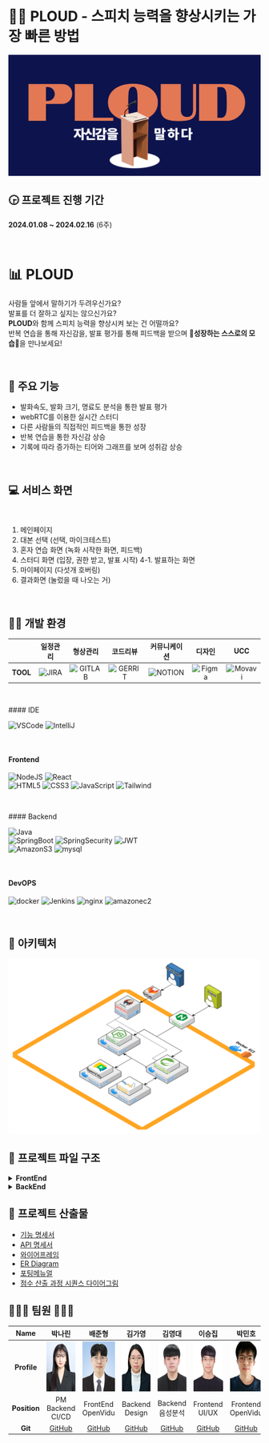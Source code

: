 # 👩‍🏫 PLOUD - 스피치 능력을 향상시키는 가장 빠른 방법
![PLOUD](./document/main_ploud.png)

## 🕞 프로젝트 진행 기간
**2024.01.08 ~ 2024.02.16** (6주)

<br>

# 📊 PLOUD
사람들 앞에서 말하기가 두려우신가요?  
발표를 더 잘하고 싶지는 않으신가요?  
**PLOUD**와 함께 스피치 능력을 향상시켜 보는 건 어떨까요?  
반복 연습을 통해 자신감을, 발표 평가를 통해 피드백을 받으며 🌟**성장하는 스스로의 모습**🌟을 만나보세요!

<br>

## 💬 주요 기능
- 발화속도, 발화 크기, 명료도 분석을 통한 발표 평가
- webRTC를 이용한 실시간 스터디
- 다른 사람들의 직접적인 피드백을 통한 성장
- 반복 연습을 통한 자신감 상승
- 기록에 따라 증가하는 티어와 그래프를 보며 성취감 상승

<br>

## 💻 서비스 화면

<br>

1. 메인페이지
2. 대본 선택 (선택, 마이크테스트)
3. 혼자 연습 화면 (녹화 시작한 화면, 피드백)
4. 스터디 화면 (입장, 권한 받고, 발표 시작)
4-1. 발표하는 화면
5. 마이페이지 (다섯개 호버링)
6. 결과화면 (눌렀을 때 나오는 거)

<br>

## 👩‍💻 개발 환경

<a name="item-three"></a>

||일정관리|형상관리|코드리뷰|커뮤니케이션|디자인|UCC|
|:---:|:---:|:---:|:---:|:---:|:---:|:---:|
| **TOOL** | ![JIRA](https://img.shields.io/badge/jira-0052CC?style=for-the-badge&logo=jirasoftware&logoColor=white) | ![GITLAB](https://img.shields.io/badge/gitlab-FC6D26?style=for-the-badge&logo=gitlab&logoColor=white) | ![GERRIT](https://img.shields.io/badge/gerrit-EEEEEE?style=for-the-badge&logo=gerrit&logoColor=white) | ![NOTION](https://img.shields.io/badge/notion-000000?style=for-the-badge&logo=notion&logoColor=white) | ![Figma](https://img.shields.io/badge/figma-%23F24E1E.svg?style=for-the-badge&logo=figma&logoColor=white) | ![Movavi](https://img.shields.io/badge/movavi-0034f5?style=for-the-badge&logo=movavi&logoColor=white) |


<br>


#### IDE

![VSCode](https://img.shields.io/badge/VisualStudioCode-007ACC?style=for-the-badge&logo=VisualStudioCode&logoColor=white) ![IntelliJ](https://img.shields.io/badge/intellijidea-000000?style=for-the-badge&logo=intellijidea&logoColor=white)

<br>


#### Frontend

![NodeJS](https://img.shields.io/badge/node.js-6DA55F?style=for-the-badge&logo=node.js&logoColor=white) ![React](https://img.shields.io/badge/react-61DAFB?style=for-the-badge&logo=react&logoColor=white)  
![HTML5](https://img.shields.io/badge/html5-%23E34F26.svg?style=for-the-badge&logo=html5&logoColor=white) ![CSS3](https://img.shields.io/badge/css3-%231572B6.svg?style=for-the-badge&logo=css3&logoColor=white) ![JavaScript](https://img.shields.io/badge/javascript-F7DF1E?style=for-the-badge&logo=javascript&logoColor=white) ![Tailwind](https://img.shields.io/badge/TailwindCSS-06B6D4?style=for-the-badge&logo=TailwindCSS&logoColor=white)  

<br>


#### Backend

![Java](https://img.shields.io/badge/java-%23ED8B00.svg?style=for-the-badge&logo=openjdk&logoColor=white)  
![SpringBoot](https://img.shields.io/badge/springboot-6DB33F?style=for-the-badge&logo=springboot&logoColor=white) ![SpringSecurity](https://img.shields.io/badge/springsecurity-6DB33F?style=for-the-badge&logo=springsecurity&logoColor=white) ![JWT](https://img.shields.io/badge/JWT-black?style=for-the-badge&logo=JSON%20web%20tokens)  
![AmazonS3](https://img.shields.io/badge/AmazonS3-569A31?style=for-the-badge&logo=AmazonS3&logoColor=white) ![mysql](https://img.shields.io/badge/mysql-4479A1?style=for-the-badge&logo=mysql&logoColor=white)  

<br>

#### DevOPS

![docker](https://img.shields.io/badge/docker-2496ED?style=for-the-badge&logo=docker&logoColor=white) ![Jenkins](https://img.shields.io/badge/Jenkins-D24939?style=for-the-badge&logo=Jenkins&logoColor=white) ![nginx](https://img.shields.io/badge/nginx-009639?style=for-the-badge&logo=nginx&logoColor=white) ![amazonec2](https://img.shields.io/badge/amazonec2-FF9900?style=for-the-badge&logo=amazonec2&logoColor=white)

<br>

## 🏢 아키텍처
![alt text](./document/architecture_ploud.png)

## 📂 프로젝트 파일 구조

<details>
<summary><b>FrontEnd</b></summary>

```
📦FrontEnd
 ┣ 📂app
 ┃ ┣ 📜persistor.jsx
 ┃ ┗ 📜store.jsx
 ┣ 📂components
 ┃ ┣ 📜BarChart.jsx
 ┃ ┣ 📜Button.jsx
 ┃ ┣ 📜Card.jsx
 ┃ ┣ 📜Footer.jsx
 ┃ ┣ 📜Modal.jsx
 ┃ ┣ 📜MyChart.jsx
 ┃ ┣ 📜Navbar.jsx
 ┃ ┣ 📜Page.jsx
 ┃ ┣ 📜ResultCard.jsx
 ┃ ┗ 📜Tier.jsx
 ┣ 📂features
 ┃ ┣ 📂record
 ┃ ┃ ┗ 📜recordSlice.jsx
 ┃ ┣ 📂study
 ┃ ┃ ┗ 📜studySlice.jsx
 ┃ ┗ 📂user
 ┃ ┃ ┣ 📜signUpSlice.jsx
 ┃ ┃ ┗ 📜userSlice.jsx
 ┣ 📂lib
 ┃ ┗ 📜MyRouter.jsx
 ┣ 📂pages
 ┃ ┣ 📂BoardPage
 ┃ ┃ ┣ 📜BoardDetail.jsx
 ┃ ┃ ┣ 📜CreateBoard.jsx
 ┃ ┃ ┣ 📜index.jsx
 ┃ ┃ ┣ 📜index1.jsx
 ┃ ┃ ┗ 📜PostItem.jsx
 ┃ ┣ 📂LoginPage
 ┃ ┃ ┣ 📂Service
 ┃ ┃ ┃ ┣ 📜AuthHeader.jsx
 ┃ ┃ ┃ ┗ 📜AuthService.jsx
 ┃ ┃ ┣ 📜Findpw.jsx
 ┃ ┃ ┣ 📜index.jsx
 ┃ ┃ ┗ 📜SocialLogin.jsx
 ┃ ┣ 📂MainPage
 ┃ ┃ ┗ 📜index.jsx
 ┃ ┣ 📂MyPage
 ┃ ┃ ┣ 📜index.jsx
 ┃ ┃ ┣ 📜PatchInfoPage.jsx
 ┃ ┃ ┗ 📜ResetPwPage.jsx
 ┃ ┣ 📂PracticePage
 ┃ ┃ ┣ 📂sidebar
 ┃ ┃ ┃ ┗ 📜Sidebar.jsx
 ┃ ┃ ┣ 📜index.jsx
 ┃ ┃ ┗ 📜PracticeResult.jsx
 ┃ ┣ 📂PracticeRoomPage
 ┃ ┃ ┣ 📜Level1.jsx
 ┃ ┃ ┗ 📜Level2.jsx
 ┃ ┣ 📂SingUpPage
 ┃ ┃ ┣ 📜index.jsx
 ┃ ┃ ┣ 📜Origin.jsx
 ┃ ┃ ┣ 📜Step1.jsx
 ┃ ┃ ┣ 📜Step2.jsx
 ┃ ┃ ┗ 📜Step3.jsx
 ┃ ┣ 📂StudyPage
 ┃ ┃ ┣ 📜CreateForm.jsx
 ┃ ┃ ┣ 📜CreateModal.jsx
 ┃ ┃ ┣ 📜index.jsx
 ┃ ┃ ┣ 📜JoinConfirmModal.jsx
 ┃ ┃ ┣ 📜roomCard.jsx
 ┃ ┃ ┗ 📜RoomJoinModal.jsx
 ┃ ┣ 📂StudyRoomPage
 ┃ ┃ ┣ 📂component
 ┃ ┃ ┃ ┣ 📜Chat.jsx
 ┃ ┃ ┃ ┣ 📜InterviewScreenListener.jsx
 ┃ ┃ ┃ ┣ 📜InterviewScreenPresenter.jsx
 ┃ ┃ ┃ ┣ 📜OvVideo.js
 ┃ ┃ ┃ ┣ 📜Report.jsx
 ┃ ┃ ┃ ┣ 📜ResultList.jsx
 ┃ ┃ ┃ ┣ 📜StudyResult.jsx
 ┃ ┃ ┃ ┣ 📜UserVideo.css
 ┃ ┃ ┃ ┗ 📜UserVideoComponent.js
 ┃ ┃ ┣ 📂videocomponents
 ┃ ┃ ┃ ┣ 📜PresentationLayout.jsx
 ┃ ┃ ┃ ┣ 📜ScreenShareLayout.jsx
 ┃ ┃ ┃ ┗ 📜VideoGrid.jsx
 ┃ ┃ ┗ 📜index.jsx
 ┃ ┗ 📂TestPage
 ┃ ┃ ┣ 📜index.jsx
 ┃ ┃ ┣ 📜Record.jsx
 ┃ ┃ ┗ 📜SpeechResult.jsx
 ┣ 📂services
 ┃ ┣ 📜board.jsx
 ┃ ┣ 📜meeting.jsx
 ┃ ┣ 📜record.jsx
 ┃ ┣ 📜script.jsx
 ┃ ┣ 📜sentence.jsx
 ┃ ┣ 📜speech.jsx
 ┃ ┣ 📜statistic.jsx
 ┃ ┗ 📜user.jsx
 ┣ 📂utils
 ┃ ┗ 📜Api.jsx
 ┣ 📜App.jsx
 ┣ 📜awsS3.jsx
 ┣ 📜index.css
 ┗ 📜index.js
```

</details>

<details>
<summary><b>BackEnd</b></summary>

```
📦com.ssafy.ploud
 ┣ 📂common
 ┃ ┣ 📂exception
 ┃ ┃ ┣ 📜CustomException.java
 ┃ ┃ ┣ 📜GlobalExceptionHandler.java
 ┃ ┃ ┗ 📜JwtCustomException.java
 ┃ ┣ 📂response
 ┃ ┃ ┣ 📜ApiResponse.java
 ┃ ┃ ┗ 📜ResponseCode.java
 ┃ ┗ 📜ApiTestController.java
 ┣ 📂config
 ┃ ┣ 📜S3Config.java
 ┃ ┣ 📜SecurityConfig.java
 ┃ ┣ 📜SwaggerConfig.java
 ┃ ┗ 📜WebConfig.java
 ┣ 📂domain
 ┃ ┣ 📂board
 ┃ ┃ ┣ 📂controller
 ┃ ┃ ┃ ┣ 📜BoardController.java
 ┃ ┃ ┃ ┣ 📜CommentController.java
 ┃ ┃ ┃ ┗ 📜HeartController.java
 ┃ ┃ ┣ 📂dto
 ┃ ┃ ┃ ┣ 📂request
 ┃ ┃ ┃ ┃ ┣ 📜BoardRequest.java
 ┃ ┃ ┃ ┃ ┣ 📜CommentRequest.java
 ┃ ┃ ┃ ┃ ┗ 📜HeartRequest.java
 ┃ ┃ ┃ ┗ 📂response
 ┃ ┃ ┃ ┃ ┣ 📜BoardResponse.java
 ┃ ┃ ┃ ┃ ┗ 📜CommentResponse.java
 ┃ ┃ ┣ 📂repository
 ┃ ┃ ┃ ┣ 📜BoardRepository.java
 ┃ ┃ ┃ ┣ 📜CommentRepository.java
 ┃ ┃ ┃ ┗ 📜HeartRepository.java
 ┃ ┃ ┣ 📂service
 ┃ ┃ ┃ ┣ 📜BoardService.java
 ┃ ┃ ┃ ┣ 📜BoardServiceImpl.java
 ┃ ┃ ┃ ┣ 📜CommentService.java
 ┃ ┃ ┃ ┣ 📜CommentServiceImpl.java
 ┃ ┃ ┃ ┣ 📜HeartService.java
 ┃ ┃ ┃ ┗ 📜HeartServiceImpl.java
 ┃ ┃ ┣ 📜BoardEntity.java
 ┃ ┃ ┣ 📜CommentEntity.java
 ┃ ┃ ┗ 📜HeartEntity.java
 ┃ ┣ 📂complain
 ┃ ┃ ┣ 📂controller
 ┃ ┃ ┃ ┗ 📜ComplainController.java
 ┃ ┃ ┣ 📂dto
 ┃ ┃ ┃ ┣ 📜ComplainResponse.java
 ┃ ┃ ┃ ┗ 📜ComplainUserRequestDto.java
 ┃ ┃ ┣ 📂repository
 ┃ ┃ ┃ ┗ 📜ComplainRepository.java
 ┃ ┃ ┣ 📂service
 ┃ ┃ ┃ ┣ 📜ComplainService.java
 ┃ ┃ ┃ ┗ 📜ComplainServiceImpl.java
 ┃ ┃ ┗ 📜ComplainEntity.java
 ┃ ┣ 📂meeting
 ┃ ┃ ┣ 📂controller
 ┃ ┃ ┃ ┗ 📜MeetingController.java
 ┃ ┃ ┣ 📂dto
 ┃ ┃ ┃ ┣ 📂request
 ┃ ┃ ┃ ┃ ┣ 📜MeetingCreateRequest.java
 ┃ ┃ ┃ ┃ ┣ 📜MeetingJoinRequest.java
 ┃ ┃ ┃ ┃ ┣ 📜MeetingLeaveRequest.java
 ┃ ┃ ┃ ┃ ┗ 📜MeetingSearchRequest.java
 ┃ ┃ ┃ ┣ 📂response
 ┃ ┃ ┃ ┃ ┣ 📜MeetingInfoResponse.java
 ┃ ┃ ┃ ┃ ┗ 📜MeetingListResponse.java
 ┃ ┃ ┃ ┗ 📜MeetingInfo.java
 ┃ ┃ ┣ 📂service
 ┃ ┃ ┃ ┣ 📜MeetingService.java
 ┃ ┃ ┃ ┗ 📜MeetingServiceImpl.java
 ┃ ┃ ┗ 📂util
 ┃ ┃ ┃ ┗ 📜OpenViduUtil.java
 ┃ ┣ 📂record
 ┃ ┃ ┣ 📂controller
 ┃ ┃ ┃ ┗ 📜RecordController.java
 ┃ ┃ ┣ 📂dto
 ┃ ┃ ┃ ┣ 📂request
 ┃ ┃ ┃ ┃ ┗ 📜RecordListRequest.java
 ┃ ┃ ┃ ┗ 📂response
 ┃ ┃ ┃ ┃ ┣ 📜FeedbackDetail.java
 ┃ ┃ ┃ ┃ ┣ 📜RecordDetailResponse.java
 ┃ ┃ ┃ ┃ ┣ 📜RecordListResponse.java
 ┃ ┃ ┃ ┃ ┣ 📜ScoreDetail.java
 ┃ ┃ ┃ ┃ ┣ 📜SpeechDetail.java
 ┃ ┃ ┃ ┃ ┣ 📜TotalScoreResponse.java
 ┃ ┃ ┃ ┃ ┗ 📜VideoDetail.java
 ┃ ┃ ┣ 📂repository
 ┃ ┃ ┃ ┣ 📜FeedbackRepository.java
 ┃ ┃ ┃ ┣ 📜ScoreRepository.java
 ┃ ┃ ┃ ┗ 📜VideoRepository.java
 ┃ ┃ ┣ 📂service
 ┃ ┃ ┃ ┣ 📜RecordService.java
 ┃ ┃ ┃ ┗ 📜RecordServiceImpl.java
 ┃ ┃ ┣ 📜FeedbackEntity.java
 ┃ ┃ ┣ 📜ScoreEntity.java
 ┃ ┃ ┗ 📜VideoEntity.java
 ┃ ┣ 📂S3
 ┃ ┃ ┗ 📂service
 ┃ ┃ ┃ ┣ 📜S3Service.java
 ┃ ┃ ┃ ┗ 📜S3ServiceImpl.java
 ┃ ┣ 📂script
 ┃ ┃ ┣ 📂controller
 ┃ ┃ ┃ ┗ 📜ScriptController.java
 ┃ ┃ ┣ 📂dto
 ┃ ┃ ┃ ┗ 📂response
 ┃ ┃ ┃ ┃ ┣ 📜ScriptCategoriesResDto.java
 ┃ ┃ ┃ ┃ ┣ 📜ScriptDetailResDto.java
 ┃ ┃ ┃ ┃ ┣ 📜ScriptInfoDto.java
 ┃ ┃ ┃ ┃ ┗ 📜ScriptListResDto.java
 ┃ ┃ ┣ 📂repository
 ┃ ┃ ┃ ┗ 📜ScriptRepository.java
 ┃ ┃ ┣ 📂service
 ┃ ┃ ┃ ┣ 📜ScriptService.java
 ┃ ┃ ┃ ┗ 📜ScriptServiceImpl.java
 ┃ ┃ ┣ 📜ScriptCategory.java
 ┃ ┃ ┗ 📜ScriptEntity.java
 ┃ ┣ 📂sentence
 ┃ ┃ ┣ 📂controller
 ┃ ┃ ┃ ┗ 📜SentenceController.java
 ┃ ┃ ┣ 📂dto
 ┃ ┃ ┃ ┗ 📜SentenceResponseDto.java
 ┃ ┃ ┣ 📂repository
 ┃ ┃ ┃ ┗ 📜SentenceRepository.java
 ┃ ┃ ┣ 📂service
 ┃ ┃ ┃ ┗ 📜SentenceService.java
 ┃ ┃ ┗ 📜SentenceEntity.java
 ┃ ┣ 📂speech
 ┃ ┃ ┣ 📂controller
 ┃ ┃ ┃ ┗ 📜SpeechController.java
 ┃ ┃ ┣ 📂dto
 ┃ ┃ ┃ ┣ 📂request
 ┃ ┃ ┃ ┃ ┣ 📜CommentRequest.java
 ┃ ┃ ┃ ┃ ┣ 📜FeedbackRequest.java
 ┃ ┃ ┃ ┃ ┣ 📜SpeechEndRequest.java
 ┃ ┃ ┃ ┃ ┣ 📜SpeechStartRequest.java
 ┃ ┃ ┃ ┃ ┗ 📜VideoUploadRequest.java
 ┃ ┃ ┃ ┣ 📂response
 ┃ ┃ ┃ ┃ ┣ 📜ClearityResponse.java
 ┃ ┃ ┃ ┃ ┗ 📜SpeechIdResDto.java
 ┃ ┃ ┃ ┗ 📜ClearityDto.java
 ┃ ┃ ┣ 📂repository
 ┃ ┃ ┃ ┗ 📜SpeechRepository.java
 ┃ ┃ ┣ 📂service
 ┃ ┃ ┃ ┣ 📜SpeechService.java
 ┃ ┃ ┃ ┗ 📜SpeechServiceImpl.java
 ┃ ┃ ┣ 📂util
 ┃ ┃ ┃ ┣ 📜EtriUtil.java
 ┃ ┃ ┃ ┣ 📜FfmpegUtil.java
 ┃ ┃ ┃ ┗ 📜SpeechAssessUtil.java
 ┃ ┃ ┣ 📜SpeechCategory.java
 ┃ ┃ ┗ 📜SpeechEntity.java
 ┃ ┗ 📂user
 ┃ ┃ ┣ 📂controller
 ┃ ┃ ┃ ┣ 📜AuthController.java
 ┃ ┃ ┃ ┗ 📜UserController.java
 ┃ ┃ ┣ 📂dto
 ┃ ┃ ┃ ┣ 📂request
 ┃ ┃ ┃ ┃ ┣ 📜EmailVerifyReqDto.java
 ┃ ┃ ┃ ┃ ┣ 📜FindIdReqDto.java
 ┃ ┃ ┃ ┃ ┣ 📜FindPwReqDto.java
 ┃ ┃ ┃ ┃ ┣ 📜GoogleLoginReqDto.java
 ┃ ┃ ┃ ┃ ┣ 📜LoginReqDto.java
 ┃ ┃ ┃ ┃ ┣ 📜SignUpReqDto.java
 ┃ ┃ ┃ ┃ ┗ 📜UpdatePwReqDto.java
 ┃ ┃ ┃ ┗ 📂response
 ┃ ┃ ┃ ┃ ┣ 📜FindIdResDto.java
 ┃ ┃ ┃ ┃ ┣ 📜JwtAuthResponse.java
 ┃ ┃ ┃ ┃ ┣ 📜LoginResDto.java
 ┃ ┃ ┃ ┃ ┣ 📜UserInfoResDto.java
 ┃ ┃ ┃ ┃ ┣ 📜UserInfoUpdateReqDto.java
 ┃ ┃ ┃ ┃ ┗ 📜VideoInfoResponseDto.java
 ┃ ┃ ┣ 📂repository
 ┃ ┃ ┃ ┗ 📜UserRepository.java
 ┃ ┃ ┣ 📂security
 ┃ ┃ ┃ ┣ 📜AuthService.java
 ┃ ┃ ┃ ┣ 📜CustomUserDetailsService.java
 ┃ ┃ ┃ ┣ 📜JwtAuthenticationEntryPoint.java
 ┃ ┃ ┃ ┣ 📜JwtAuthenticationFilter.java
 ┃ ┃ ┃ ┗ 📜JwtTokenProvider.java
 ┃ ┃ ┣ 📂service
 ┃ ┃ ┃ ┣ 📜EmailSenderService.java
 ┃ ┃ ┃ ┣ 📜UserService.java
 ┃ ┃ ┃ ┗ 📜UserServiceImpl.java
 ┃ ┃ ┣ 📜Role.java
 ┃ ┃ ┗ 📜UserEntity.java
 ┗ 📜BackEndApplication.java
```

</details>

## 📑 프로젝트 산출물
- [기능 명세서](./document/기능명세서.pdf)
- [API 명세서](./document/API명세서.pdf)
- [와이어프레임](./document/와이어프레임.png)
- [ER Diagram](./document/erd.png)
- [포팅메뉴얼](./exec/PortingManual.md)  
- [점수 산출 과정 시퀀스 다이어그림](./document/점수산출과정.png)  


## 👨‍👨‍👧 팀원 👨‍👨‍👧
|Name|박나린|배준형|김가영|김영대|이승집|박민호|
|:---:|:---:|:---:|:---:|:---:|:---:|:---:|
| **Profile**  | <img src="./document/member/rin.jpg" style="height: 100px"> | <img src="./document/member/bjh.jpg" style="height: 100px"> | <img src="./document/member/kky.jpg" style="height: 100px"> | <img src="./document/member/kyd.jpg" style="height: 100px"> | <img src="./document/member/lsj.jpg" style="height: 100px"> | <img src="./document/member/pmh.png" style="height: 100px"> |
| **Position** | PM <br/> Backend <br/> CI/CD | FrontEnd <br/> OpenVidu | Backend <br/> Design | Backend <br/> 음성분석 | Frontend <br/> UI/UX | Frontend <br/> OpenVidu |
| **Git**      | [GitHub](https://github.com/xw2nana) | [GitHub](https://github.com/junhyung96) | [GitHub](https://github.com/kayoung0) | [GitHub](https://github.com/0dyk) | [GitHub](https://github.com/SeungjipLee) | [GitHub](https://github.com/pmhmist) |
